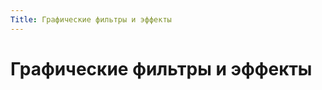 ```yaml
---
Title: Графические фильтры и эффекты
---
```



Графические фильтры и эффекты
=============================
